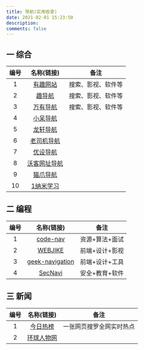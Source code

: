 ```yaml
---
title: 导航(实用收录)
date: 2021-02-01 15:23:50
description: 
comments: false
---
```

## 一 综合

| 编号 |               名称(链接)                |        备注        |
| :--: | :-------------------------------------: | :----------------: |
|  1   |     [有趣网站](https://ifun.cool/)      | 搜索、影视、软件等 |
|  2   |      [趣导航](https://qssily.com/)      | 搜索、影视、软件等 |
|  3   |     [万有导航](http://wanyouw.com/)     | 搜索、影视、软件等 |
|  4   |     [小呆导航](https://webjike.com)     |                    |
|  5   |      [龙轩导航](http://ilxdh.com/)      |                    |
|  6   |  [老司机导航](http://www.giffox.com/)   |                    |
|  7   |   [优设导航](https://hao.uisdc.com/)    |                    |
|  8   | [沃客网址导航](http://www.waysto.work/) |                    |
|  9   |    [猫爪导航](https://www.v2fy.com/)    |                    |
|  10  |     [1纳米学习](http://1nami.com/)      |                    |

## 二 编程

| 编号 |                    名称(链接)                    |      备注      |
| :--: | :----------------------------------------------: | :------------: |
|  1   |       [code-nav](https://www.code-nav.cn/)       | 资源+算法+面试 |
|  2   |          [WEBJIKE](http://webjike.com/)          | 前端+设计+影视 |
|  3   | [geek-navigation]([http://navigation.zcbing.cn]) | 前端+设计+工具 |
|  4   |   [SecNavi](https://www.coco413.com/navi.html)   | 安全+教育+软件 |



## 三 新闻

| 编号 |              名称(链接)              |           备注           |
| :--: | :----------------------------------: | :----------------------: |
|  1   |  [今日热榜](https://tophub.today/)   | 一张网页搜罗全网实时热点 |
|  2   | [环球人物网](http://www.hqrw.com.cn) |                          |
